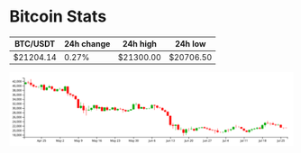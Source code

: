 # Bitcoin Stats

BTC/USDT|24h change|24h high|24h low|
|---|---|---|---|
|$21204.14|0.27%|$21300.00|$20706.50|

<img src="./chart.svg">

